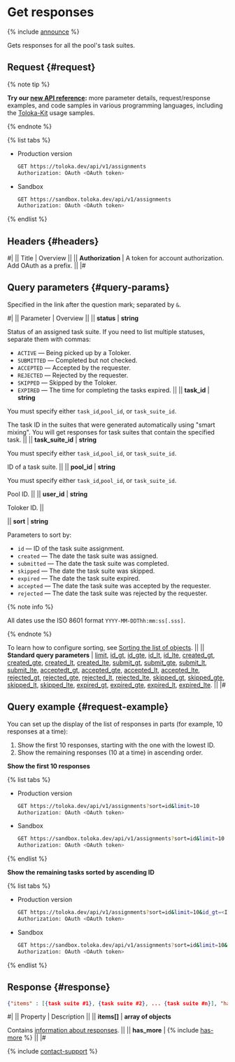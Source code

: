# Get responses

{% include [announce](../_includes/announce.md) %}

Gets responses for all the pool's task suites.

## Request {#request}

{% note tip %}

**Try our [new API reference](https://toloka.ai/docs/api/api-reference/#get-/assignments):** more parameter details, request/response examples, and code samples in various programming languages, including the [Toloka-Kit](../../toloka-kit/index.md) usage samples.

{% endnote %}

{% list tabs %}

- Production version

  ```bash
  GET https://toloka.dev/api/v1/assignments
  Authorization: OAuth <OAuth token>
  ```

- Sandbox

  ```bash
  GET https://sandbox.toloka.dev/api/v1/assignments
  Authorization: OAuth <OAuth token>
  ```

{% endlist %}

## Headers {#headers}

#|
|| Title | Overview ||
|| **Authorization** | A token for account authorization. Add OAuth as a prefix. ||
|#

## Query parameters {#query-params}

Specified in the link after the question mark; separated by `&`.

#|
|| Parameter | Overview ||
|| **status** | **string**

Status of an assigned task suite. If you need to list multiple statuses, separate them with commas:

- `ACTIVE` — Being picked up by a Toloker.
- `SUBMITTED` — Completed but not checked.
- `ACCEPTED` — Accepted by the requester.
- `REJECTED` — Rejected by the requester.
- `SKIPPED` — Skipped by the Toloker.
- `EXPIRED` — The time for completing the tasks expired. ||
|| **task_id** | **string**

You must specify either `task_id`,`pool_id`, or `task_suite_id`.

The task ID in the suites that were generated automatically using "smart mixing". You will get responses for task suites that contain the specified task. ||
|| **task_suite_id** | **string**

You must specify either `task_id`,`pool_id`, or `task_suite_id`.

ID of a task suite. ||
|| **pool_id** | **string**

You must specify either `task_id`,`pool_id`, or `task_suite_id`.

Pool ID. ||
|| **user_id** | **string**

Toloker ID. ||

|| **sort** | **string**

Parameters to sort by:

- `id` — ID of the task suite assignment.
- `created` — The date the task suite was assigned.
- `submitted` — The date the task suite was completed.
- `skipped` — The date the task suite was skipped.
- `expired` — The date the task suite expired.
- `accepted` — The date the task suite was accepted by the requester.
- `rejected` — The date the task suite was rejected by the requester.

{% note info %}

All dates use the ISO 8601 format `YYYY-MM-DDThh:mm:ss[.sss]`.

{% endnote %}

To learn how to configure sorting, see [Sorting the list of objects](sorting.md). ||
|| **Standard query parameters** | [limit](standard-query-parameters.md#limit),  [id_gt](standard-query-parameters.md#id_gt), [id_gte](standard-query-parameters.md#id_gte), [id_lt](standard-query-parameters.md#id_lt), [id_lte](standard-query-parameters.md#id_lte), [created_gt](standard-query-parameters.md#created_gt), [created_gte](standard-query-parameters.md#created_gte), [created_lt](standard-query-parameters.md#created_lt), [created_lte](standard-query-parameters.md#created_lte), [submit_gt](standard-query-parameters.md#submit_gt), [submit_gte](standard-query-parameters.md#submit_gte), [submit_lt](standard-query-parameters.md#submit_lt), [submit_lte](standard-query-parameters.md#submit_lte), [acceptedt_gt](standard-query-parameters.md#accepted_gt), [accepted_gte](standard-query-parameters.md#accepted_gte), [accepted_lt](standard-query-parameters.md#accepted_lt), [accepted_lte](standard-query-parameters.md#accepted_lte), [rejected_gt](standard-query-parameters.md#rejected_gt), [rejected_gte](standard-query-parameters.md#rejected_gte), [rejected_lt](standard-query-parameters.md#rejected_lt), [rejected_lte](standard-query-parameters.md#rejected_lte), [skipped_gt](standard-query-parameters.md#skipped_gt), [skipped_gte](standard-query-parameters.md#skipped_gte), [skipped_lt](standard-query-parameters.md#skipped_lt), [skipped_lte](standard-query-parameters.md#skipped_lte), [expired_gt](standard-query-parameters.md#expired_gt), [expired_gte](standard-query-parameters.md#expired_gte), [expired_lt](standard-query-parameters.md#expired_lt), [expired_lte](standard-query-parameters.md#expired_lte). ||
|#

## Query example {#request-example}

You can set up the display of the list of responses in parts (for example, 10 responses at a time):

1. Show the first 10 responses, starting with the one with the lowest ID.
1. Show the remaining responses (10 at a time) in ascending order.

**Show the first 10 responses**

{% list tabs %}

- Production version

  ```bash
  GET https://toloka.dev/api/v1/assignments?sort=id&limit=10
  Authorization: OAuth <OAuth token>
  ```

- Sandbox

  ```bash
  GET https://sandbox.toloka.dev/api/v1/assignments?sort=id&limit=10
  Authorization: OAuth <OAuth token>
  ```

{% endlist %}

**Show the remaining tasks sorted by ascending ID**

{% list tabs %}

- Production version

  ```bash
  GET https://toloka.dev/api/v1/assignments?sort=id&limit=10&id_gt=<ID of the last task suite from the previous response>
  Authorization: OAuth <OAuth token>
  ```

- Sandbox

  ```bash
  GET https://sandbox.toloka.dev/api/v1/assignments?sort=id&limit=10&id_gt=<ID of the last task suite from the previous response>
  Authorization: OAuth <OAuth token>
  ```

{% endlist %}

## Response {#response}

```json
{"items" : [{task suite #1}, {task suite #2}, ... {task suite #n}], "has_more": true}
```

#|
|| Property | Description ||
|| **items[]** | **array of objects**

Contains [information about responses](get-assignment-id.md). ||
|| **has_more** | {% include [has-more](../_includes/has-more.md) %} ||
|#

{% include [contact-support](../../guide/_includes/contact-support.md) %}